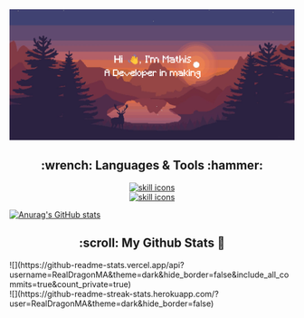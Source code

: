 <img src="images/header.png" alt="header"/>

<h2 align="center">:wrench: Languages & Tools :hammer:</h2>

<p align="center">
    <a href="https://skillicons.dev">
        <img alt="skill icons" src="https://skillicons.dev/icons?i=ts,js,nodejs,html,css,svelte,react,flutter,kotlin,java,redis,docker&perline=6&theme=dark"/>
        <br/>
        <img alt="skill icons" src="https://skillicons.dev/icons?i=python,mysql,mongodb,tailwind"/>
    </a>
</p>


[![Anurag's GitHub stats](https://github-readme-stats.vercel.app/api?username=RealDragonMA&theme=dark)](https://github.com/anuraghazra/github-readme-stats)
<h2 align="center">:scroll: My Github Stats 📜</h2>
![](https://github-readme-stats.vercel.app/api?username=RealDragonMA&theme=dark&hide_border=false&include_all_commits=true&count_private=true)<br/>
![](https://github-readme-streak-stats.herokuapp.com/?user=RealDragonMA&theme=dark&hide_border=false)<br/>
